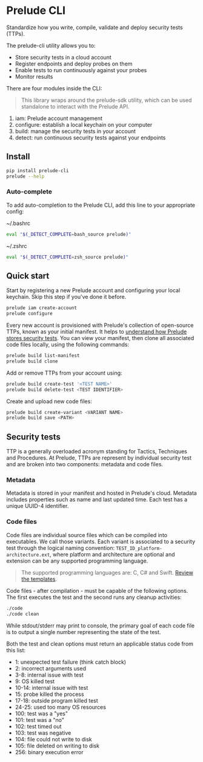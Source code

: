 # Prelude CLI

Standardize how you write, compile, validate and deploy security tests (TTPs).

The prelude-cli utility allows you to:

* Store security tests in a cloud account
* Register endpoints and deploy probes on them
* Enable tests to run continuously against your probes
* Monitor results

There are four modules inside the CLI:

> This library wraps around the prelude-sdk utility, which can be used standalone to interact with the Prelude API.

1. iam: Prelude account management
2. configure: establish a local keychain on your computer
3. build: manage the security tests in your account
4. detect: run continuous security tests against your endpoints

## Install

```bash
pip install prelude-cli
prelude --help
```

### Auto-complete

To add auto-completion to the Prelude CLI, add this line to your appropriate config:

~/.bashrc
```zsh
eval "$(_DETECT_COMPLETE=bash_source prelude)"
```

~/.zshrc
```zsh
eval "$(_DETECT_COMPLETE=zsh_source prelude)"
```

## Quick start

Start by registering a new Prelude account and configuring your local keychain. Skip this step if you've done it before.
```zsh
prelude iam create-account
prelude configure
```

Every new account is provisioned with Prelude's collection of open-source TTPs, known as your initial manifest.
It helps to [understand how Prelude stores security tests](#security-tests).
You can view your manifest, then clone all associated code files locally, using the following commands:
```zsh
prelude build list-manifest
prelude build clone
```

Add or remove TTPs from your account using:
```zsh
prelude build create-test '<TEST NAME>'
prelude build delete-test <TEST IDENTIFIER>
```

Create and upload new code files:
```zsh
prelude build create-variant <VARIANT NAME>
prelude build save <PATH>
```

## Security tests

TTP is a generally overloaded acronym standing for Tactics, Techniques and Procedures. At Prelude, TTPs are represent by individual 
security test and are broken into two components: metadata and code files.

### Metadata

Metadata is stored in your manifest and hosted in Prelude's cloud. Metadata includes properties such as name
and last updated time. Each test has a unique UUID-4 identifier.

### Code files

Code files are individual source files which can be compiled into executables. We call those variants. Each variant is associated to a security test 
through the logical naming convention: ```TEST_ID_platform-architecture.ext```, where platform and architecture are optional and extension can be any supported programming language.

> The supported programming languages are: C, C# and Swift. [Review the templates](prelude_cli/templates).

Code files - after compilation - must be capable of the following options. The first executes the test and the 
second runs any cleanup activities:
```zsh
./code
./code clean
```

While stdout/stderr may print to console, the primary goal of each code file is to output a single number representing
the state of the test. 

Both the test and clean options must return an applicable status code from this list:

* 1: unexpected test failure (think catch block)
* 2: incorrect arguments used
* 3-8: internal issue with test
* 9: OS killed test
* 10-14: internal issue with test
* 15: probe killed the process
* 17-18: outside program killed test
* 24-25: used too many OS resources
* 100: test was a "yes"
* 101: test was a "no"
* 102: test timed out
* 103: test was negative
* 104: file could not write to disk
* 105: file deleted on writing to disk
* 256: binary execution error
